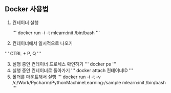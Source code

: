 ## Docker 사용법

1. 컨테이너 실행

    '''
    docker run -i -t mlearn:init /bin/bash
    '''
    
2. 컨테이너에서 일시적으로 나오기

'''
CTRL + P, Q
'''

3. 실행 중인 컨테이너 프로세스 확인하기
'''
docker ps
'''
4. 실행 중인 컨테이너로 돌아가기
'''
docker attach 컨테이너ID
'''
5. 폴더를 마운트해서 실행
'''
docker run -i -t -v /c/Work/Pycharm/PythonMachineLearning:/sample mlearn:init /bin/bash
'''
